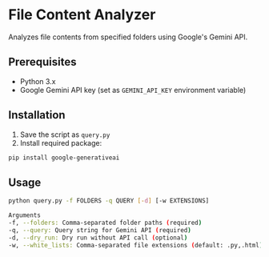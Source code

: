 # File Content Analyzer
Analyzes file contents from specified folders using Google's Gemini API.

## Prerequisites
- Python 3.x
- Google Gemini API key (set as `GEMINI_API_KEY` environment variable)

## Installation
1. Save the script as `query.py`
2. Install required package:
```bash
pip install google-generativeai
```

## Usage
```bash
python query.py -f FOLDERS -q QUERY [-d] [-w EXTENSIONS]

Arguments
-f, --folders: Comma-separated folder paths (required)
-q, --query: Query string for Gemini API (required)
-d, --dry_run: Dry run without API call (optional)
-w, --white_lists: Comma-separated file extensions (default: .py,.html)
```

